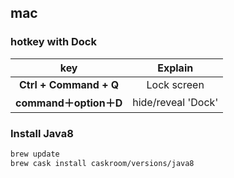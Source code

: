 ## mac
### hotkey with Dock

 key | Explain
:---: | :---:
**Ctrl + Command + Q** | Lock screen
**command＋option＋D** | hide/reveal 'Dock'


### Install Java8
```bash
brew update
brew cask install caskroom/versions/java8
```